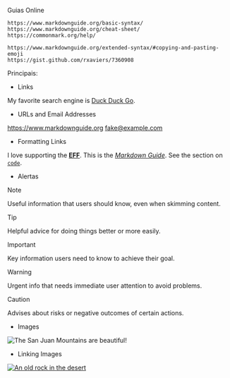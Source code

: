 
Guias Online

```
https://www.markdownguide.org/basic-syntax/
https://www.markdownguide.org/cheat-sheet/
https://commonmark.org/help/

https://www.markdownguide.org/extended-syntax/#copying-and-pasting-emoji
https://gist.github.com/rxaviers/7360908
```

Principais:

- Links

My favorite search engine is [Duck Duck Go](https://duckduckgo.com).

- URLs and Email Addresses

<https://www.markdownguide.org>
<fake@example.com>

- Formatting Links

I love supporting the **[EFF](https://eff.org)**.
This is the *[Markdown Guide](https://www.markdownguide.org)*.
See the section on [`code`](#code).

- Alertas

> [!NOTE]
> Useful information that users should know, even when skimming content.

> [!TIP]
> Helpful advice for doing things better or more easily.

> [!IMPORTANT]
> Key information users need to know to achieve their goal.

> [!WARNING]
> Urgent info that needs immediate user attention to avoid problems.

> [!CAUTION]
> Advises about risks or negative outcomes of certain actions.

- Images

![The San Juan Mountains are beautiful!](https://mdg.imgix.net/assets/images/san-juan-mountains.jpg?auto=format&fit=clip&w=480 "San Juan Mountains")


- Linking Images

[![An old rock in the desert](https://mdg.imgix.net/assets/images/shiprock.jpg?auto=format&fit=clip&w=480 "Shiprock, New Mexico by Beau Rogers")](https://www.flickr.com/photos/beaurogers/31833779864/in/photolist-Qv3rFw-34mt9F-a9Cmfy-5Ha3Zi-9msKdv-o3hgjr-hWpUte-4WMsJ1-KUQ8N-deshUb-vssBD-6CQci6-8AFCiD-zsJWT-nNfsgB-dPDwZJ-bn9JGn-5HtSXY-6CUhAL-a4UTXB-ugPum-KUPSo-fBLNm-6CUmpy-4WMsc9-8a7D3T-83KJev-6CQ2bK-nNusHJ-a78rQH-nw3NvT-7aq2qf-8wwBso-3nNceh-ugSKP-4mh4kh-bbeeqH-a7biME-q3PtTf-brFpgb-cg38zw-bXMZc-nJPELD-f58Lmo-bXMYG-bz8AAi-bxNtNT-bXMYi-bXMY6-bXMYv)


